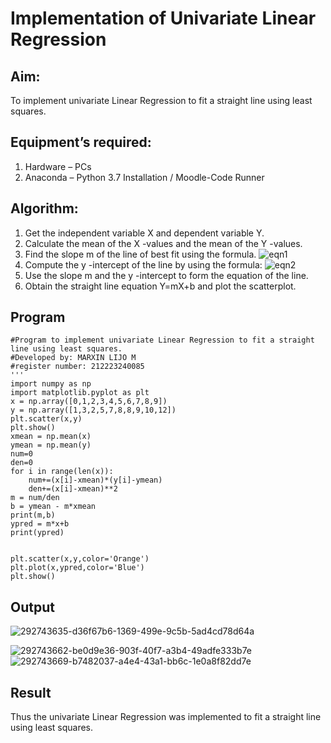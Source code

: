 # Implementation of Univariate Linear Regression
## Aim:
To implement univariate Linear Regression to fit a straight line using least squares.
## Equipment’s required:
1.	Hardware – PCs
2.	Anaconda – Python 3.7 Installation / Moodle-Code Runner
## Algorithm:
1.	Get the independent variable X and dependent variable Y.
2.	Calculate the mean of the X -values and the mean of the Y -values.
3.	Find the slope m of the line of best fit using the formula.
 ![eqn1](./eq1.jpg)
4.	Compute the y -intercept of the line by using the formula:
![eqn2](./eq2.jpg)  
5.	Use the slope m and the y -intercept to form the equation of the line.
6.	Obtain the straight line equation Y=mX+b and plot the scatterplot.
## Program
```
#Program to implement univariate Linear Regression to fit a straight line using least squares.
#Developed by: MARXIN LIJO M
#register number: 212223240085
'''
import numpy as np 
import matplotlib.pyplot as plt
x = np.array([0,1,2,3,4,5,6,7,8,9])
y = np.array([1,3,2,5,7,8,8,9,10,12])
plt.scatter(x,y)
plt.show()
xmean = np.mean(x)
ymean = np.mean(y)
num=0
den=0
for i in range(len(x)):
    num+=(x[i]-xmean)*(y[i]-ymean)
    den+=(x[i]-xmean)**2
m = num/den
b = ymean - m*xmean
print(m,b)
ypred = m*x+b
print(ypred)


plt.scatter(x,y,color='Orange')
plt.plot(x,ypred,color='Blue')
plt.show()

```
## Output

![292743635-d36f67b6-1369-499e-9c5b-5ad4cd78d64a](https://github.com/MARXINLIJO/Univariate-Linear-Regression/assets/145742540/2da96557-0312-4d60-b24e-443b94d111d7)

![292743662-be0d9e36-903f-40f7-a3b4-49adfe333b7e](https://github.com/MARXINLIJO/Univariate-Linear-Regression/assets/145742540/5ff1f088-df1b-4485-abbc-3341dd4bb60e)
</br>
![292743669-b7482037-a4e4-43a1-bb6c-1e0a8f82dd7e](https://github.com/MARXINLIJO/Univariate-Linear-Regression/assets/145742540/322c5974-7ff8-4612-81cf-4aa9ba0759c7)
</br>

## Result
Thus the univariate Linear Regression was implemented to fit a straight line using least squares.
